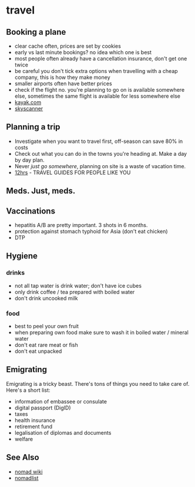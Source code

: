 # travel

## Booking a plane
- clear cache often, prices are set by cookies
- early vs last minute bookings? no idea which one is best
- most people often already have a cancellation insurance, don't get one twice
- be careful you don't tick extra options when travelling with a cheap company,
this is how they make money
- smaller airports often have better prices
- check if the flight no. you're planning to go on is available somewhere else,
sometimes the same flight is available for less somewhere else
- [kayak.com](http://www.kayak.com)
- [skyscanner](http://skyscanner.com)

## Planning a trip
- Investigate when you want to travel first, off-season can save 80% in costs
- Check out what you can do in the towns you're heading at. Make a day by day
plan.
- Never _just go somewhere_, planning on site is a waste of vacation time.
- [12hrs](http://www.12hrs.net/guides-overview) - TRAVEL GUIDES FOR PEOPLE LIKE YOU

## Meds. Just, meds.

## Vaccinations
- hepatitis A/B are pretty important. 3 shots in 6 months.
- protection against stomach typhoid for Asia (don't eat chicken)
- DTP

## Hygiene
### drinks
- not all tap water is drink water; don't have ice cubes
- only drink coffee / tea prepared with boiled water
- don't drink uncooked milk

### food
- best to peel your own fruit
- when preparing own food make sure to wash it in boiled water / mineral water
- don't eat rare meat or fish
- don't eat unpacked

## Emigrating
Emigrating is a tricky beast. There's tons of things you need to take care of.
Here's a short list:
- information of embassee or consulate
- digital passport (DigID)
- taxes
- health insurance
- retirement fund
- legalisation of diplomas and documents
- welfare

## See Also
- [nomad wiki](http://www.nomadwiki.net/)
- [nomadlist](https://nomadlist.com/)

